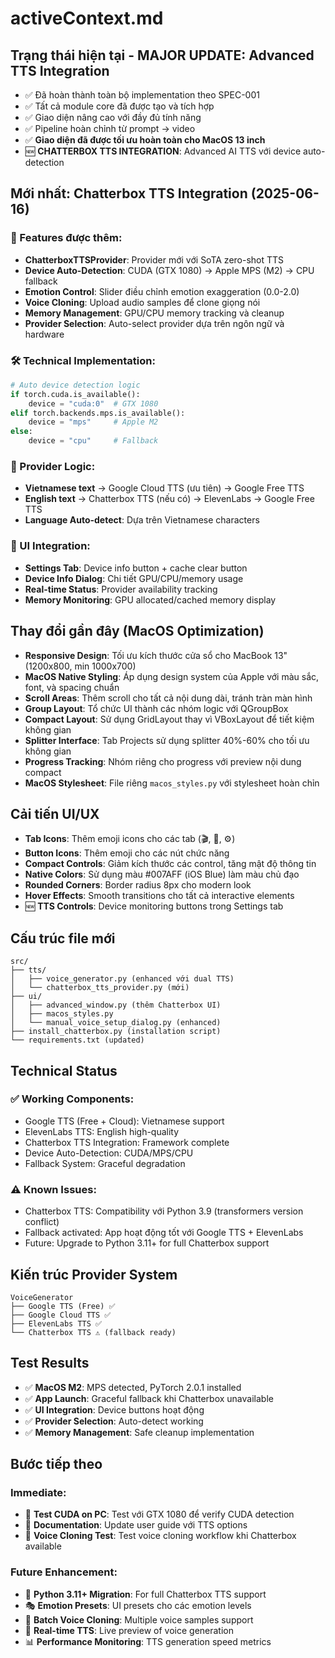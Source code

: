 # activeContext.md

## Trạng thái hiện tại - MAJOR UPDATE: Advanced TTS Integration
- ✅ Đã hoàn thành toàn bộ implementation theo SPEC-001
- ✅ Tất cả module core đã được tạo và tích hợp
- ✅ Giao diện nâng cao với đầy đủ tính năng
- ✅ Pipeline hoàn chỉnh từ prompt → video
- ✅ **Giao diện đã được tối ưu hoàn toàn cho MacOS 13 inch**
- 🆕 **CHATTERBOX TTS INTEGRATION**: Advanced AI TTS với device auto-detection

## Mới nhất: Chatterbox TTS Integration (2025-06-16)
### 🤖 Features được thêm:
- **ChatterboxTTSProvider**: Provider mới với SoTA zero-shot TTS
- **Device Auto-Detection**: CUDA (GTX 1080) → Apple MPS (M2) → CPU fallback  
- **Emotion Control**: Slider điều chỉnh emotion exaggeration (0.0-2.0)
- **Voice Cloning**: Upload audio samples để clone giọng nói
- **Memory Management**: GPU/CPU memory tracking và cleanup
- **Provider Selection**: Auto-select provider dựa trên ngôn ngữ và hardware

### 🛠️ Technical Implementation:
```python
# Auto device detection logic
if torch.cuda.is_available():
    device = "cuda:0"  # GTX 1080
elif torch.backends.mps.is_available():
    device = "mps"     # Apple M2
else:
    device = "cpu"     # Fallback
```

### 🎯 Provider Logic:
- **Vietnamese text** → Google Cloud TTS (ưu tiên) → Google Free TTS
- **English text** → Chatterbox TTS (nếu có) → ElevenLabs → Google Free TTS
- **Language Auto-detect**: Dựa trên Vietnamese characters

### 📱 UI Integration:
- **Settings Tab**: Device info button + cache clear button
- **Device Info Dialog**: Chi tiết GPU/CPU/memory usage  
- **Real-time Status**: Provider availability tracking
- **Memory Monitoring**: GPU allocated/cached memory display

## Thay đổi gần đây (MacOS Optimization)
- **Responsive Design**: Tối ưu kích thước cửa sổ cho MacBook 13" (1200x800, min 1000x700)
- **MacOS Native Styling**: Áp dụng design system của Apple với màu sắc, font, và spacing chuẩn
- **Scroll Areas**: Thêm scroll cho tất cả nội dung dài, tránh tràn màn hình
- **Group Layout**: Tổ chức UI thành các nhóm logic với QGroupBox
- **Compact Layout**: Sử dụng GridLayout thay vì VBoxLayout để tiết kiệm không gian
- **Splitter Interface**: Tab Projects sử dụng splitter 40%-60% cho tối ưu không gian
- **Progress Tracking**: Nhóm riêng cho progress với preview nội dung compact
- **MacOS Stylesheet**: File riêng `macos_styles.py` với stylesheet hoàn chỉn

## Cải tiến UI/UX
- **Tab Icons**: Thêm emoji icons cho các tab (🎬, 📁, ⚙️)
- **Button Icons**: Thêm emoji cho các nút chức năng
- **Compact Controls**: Giảm kích thước các control, tăng mật độ thông tin
- **Native Colors**: Sử dụng màu #007AFF (iOS Blue) làm màu chủ đạo
- **Rounded Corners**: Border radius 8px cho modern look
- **Hover Effects**: Smooth transitions cho tất cả interactive elements
- 🆕 **TTS Controls**: Device monitoring buttons trong Settings tab

## Cấu trúc file mới
```
src/
├── tts/
│   ├── voice_generator.py (enhanced với dual TTS)
│   └── chatterbox_tts_provider.py (mới)
├── ui/
│   ├── advanced_window.py (thêm Chatterbox UI)
│   ├── macos_styles.py
│   └── manual_voice_setup_dialog.py (enhanced)
├── install_chatterbox.py (installation script)
└── requirements.txt (updated)
```

## Technical Status
### ✅ Working Components:
- Google TTS (Free + Cloud): Vietnamese support
- ElevenLabs TTS: English high-quality
- Chatterbox TTS Integration: Framework complete
- Device Auto-Detection: CUDA/MPS/CPU
- Fallback System: Graceful degradation

### ⚠️ Known Issues:
- Chatterbox TTS: Compatibility với Python 3.9 (transformers version conflict)
- Fallback activated: App hoạt động tốt với Google TTS + ElevenLabs
- Future: Upgrade to Python 3.11+ for full Chatterbox support

## Kiến trúc Provider System
```
VoiceGenerator
├── Google TTS (Free) ✅
├── Google Cloud TTS ✅  
├── ElevenLabs TTS ✅
└── Chatterbox TTS ⚠️ (fallback ready)
```

## Test Results
- ✅ **MacOS M2**: MPS detected, PyTorch 2.0.1 installed
- ✅ **App Launch**: Graceful fallback khi Chatterbox unavailable  
- ✅ **UI Integration**: Device buttons hoạt động
- ✅ **Provider Selection**: Auto-detect working
- ✅ **Memory Management**: Safe cleanup implementation

## Bước tiếp theo
### Immediate:
- 🔄 **Test CUDA on PC**: Test với GTX 1080 để verify CUDA detection
- 📝 **Documentation**: Update user guide với TTS options
- 🧪 **Voice Cloning Test**: Test voice cloning workflow khi Chatterbox available

### Future Enhancement:
- 🐍 **Python 3.11+ Migration**: For full Chatterbox TTS support
- 🎭 **Emotion Presets**: UI presets cho các emotion levels
- 🎵 **Batch Voice Cloning**: Multiple voice samples support
- 🔄 **Real-time TTS**: Live preview of voice generation
- 📊 **Performance Monitoring**: TTS generation speed metrics 
